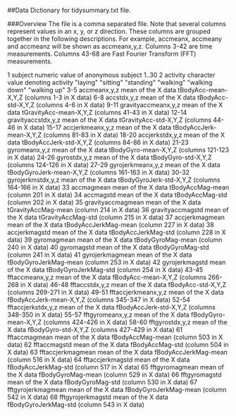 ##Data Dictionary for tidysummary.txt file. 

###Overview
The file is a comma separated file.
Note that several columns represent values in an x, y, or z direction. These columns are
grouped together in the following descriptions. For example, accmeanx, accmeany and
accmeanz will be shown as accmeanx,y,z.
Columns 3-42 are time measurements. 
Columns 43-68 are Fast Fourier Transform (FFT) measurements. 

1       subject
            numeric value of anonymous subject 1..30
2       activity
            character value denoting activity
            "laying"
            "sitting"
            "standing"
            "walking"
            "walking down"
            "walking up"
3-5     accmeanx,y,z
            mean of the X data tBodyAcc-mean-X,Y,Z (columns 1-3 in X data)
6-8     accstdx,y,z
            mean of the X data tBodyAcc-std-X,Y,Z (columns 4-6 in X data)
9-11    gravityaccmeanx,y,z
            mean of the X data tGravityAcc-mean-X,Y,Z (columns 41-43 in X data)
12-14   gravityaccstdx,y,z
            mean of the X data tGravityAcc-std-X,Y,Z (columns 44-46 in X data)
15-17   accjerkmeanx,y,z
            mean of the X data tBodyAccJerk-mean-X,Y,Z (columns 81-83 in X data)
18-20   accjerkstdx,y,z
            mean of the X data tBodyAccJerk-std-X,Y,Z (columns 84-86 in X data)
21-23   gyromeanx,y,z
            mean of the X data tBodyGyro-mean-X,Y,Z (columns 121-123 in X data)
24-26   gyrostdx,y,z
            mean of the X data tBodyGyro-std-X,Y,Z (columns 124-126 in X data)
27-29   gyrojerkmeanx,y,z
            mean of the X data tBodyGyroJerk-mean-X,Y,Z (columns 161-163 in X data)
30-32   gyrojerkmstdx,y,z
            mean of the X data tBodyGyroJerk-std-X,Y,Z (columns 164-166 in X data)
33      accmagmean
            mean of the X data tBodyAccMag-mean (column 201 in X data)
34      accmagstd
            mean of the X data tBodyAccMag-std (column 202 in X data)
35      gravityaccmagmean
            mean of the X data tGravityAccMag-mean (column 214 in X data)
36      gravityaccmagstd
            mean of the X data tGravityAccMag-std (column 215 in X data)
37      accjerkmagmean
            mean of the X data tBodyAccJerkMag-mean (column 227 in X data)
38      accjerkmagstd
            mean of the X data tBodyAccJerkMag-std (column 228 in X data)
39      gyromagmean
            mean of the X data tBodyGyroMag-mean (column 240 in X data)
40      gyromagstd
            mean of the X data tBodyGyroMag-std (column 241 in X data)
41      gyrojerkmagmean
            mean of the X data tBodyGyroJerkMag-mean (column 253 in X data)
42      gyrojerkmagstd
            mean of the X data tBodyGyroJerkMag-std (column 254 in X data)
43-45   fftaccmeanx,y,z
            mean of the X data fBodyAcc-mean-X,Y,Z (columns 266-268 in X data)
46-48   fftaccstdx,y,z
            mean of the X data fBodyAcc-std-X,Y,Z (columns 269-271 in X data)
49-51   fftaccjerkmeanx,y,z
            mean of the X data fBodyAccJerk-mean-X,Y,Z (columns 345-347 in X data)
52-54   fftaccjerkstdx,y,z
            mean of the X data fBodyAccJerk-std-X,Y,Z (columns 348-350 in X data)
55-57   fftgyromeanx,y,z
            mean of the X data fBodyGyro-mean-X,Y,Z (columns 424-426 in X data)
58-60   fftgyrostdx,y,z
            mean of the X data fBodyGyro-std-X,Y,Z (columns 427-429 in X data)
61      fftaccmagmean
            mean of the X data fBodyAccMag-mean (column 503 in X data)
62      fftaccmagstd
            mean of the X data fBodyAccMag-std (column 504 in X data)
63      fftaccjerkmagmean
            mean of the X data fBodyAccJerkMag-mean (column 516 in X data)
64      fftaccjerkmagstd
            mean of the X data fBodyAccJerkMag-std (column 517 in X data)
65      fftgyromagmean
            mean of the X data fBodyGyroMag-mean (column 529 in X data)
66      fftgyromagstd
            mean of the X data fBodyGyroMag-std (column 530 in X data)
67      fftgyrojerkmagmean
            mean of the X data fBodyGyroJerkMag-mean (column 542 in X data)
68      fftgyrojerkmagstd
            mean of the X data fBodyGyroJerkMag-std (column 543 in X data)

